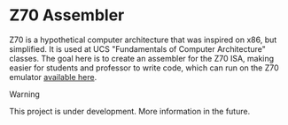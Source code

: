# Z70 Assembler
Z70 is a hypothetical computer architecture that was inspired on x86, but simplified. It is used at UCS "Fundamentals of Computer Architecture" classes.
The goal here is to create an assembler for the Z70 ISA, making easier for students and professor to write code, which can run on the Z70 emulator [available here](https://github.com/rafael-graunke/z70-emulator).


> [!WARNING]  
> This project is under development. More information in the future.